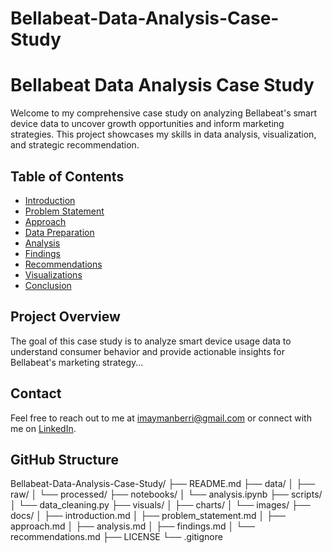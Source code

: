 # Bellabeat-Data-Analysis-Case-Study


# Bellabeat Data Analysis Case Study

Welcome to my comprehensive case study on analyzing Bellabeat's smart device data to uncover growth opportunities and inform marketing strategies. This project showcases my skills in data analysis, visualization, and strategic recommendation.

## Table of Contents
- [Introduction](docs/introduction.md)
- [Problem Statement](docs/problem_statement.md)
- [Approach](docs/approach.md)
- [Data Preparation](#data-preparation)
- [Analysis](docs/analysis.md)
- [Findings](docs/findings.md)
- [Recommendations](docs/recommendations.md)
- [Visualizations](#visualizations)
- [Conclusion](#conclusion)

## Project Overview
The goal of this case study is to analyze smart device usage data to understand consumer behavior and provide actionable insights for Bellabeat's marketing strategy...

## Contact
Feel free to reach out to me at [imaymanberri@gmail.com](mailto:imaymanberri@gmail.com) or connect with me on [LinkedIn](https://www.linkedin.com/in/aberri).



## GitHub Structure
Bellabeat-Data-Analysis-Case-Study/
├── README.md
├── data/
│   ├── raw/
│   └── processed/
├── notebooks/
│   └── analysis.ipynb
├── scripts/
│   └── data_cleaning.py
├── visuals/
│   ├── charts/
│   └── images/
├── docs/
│   ├── introduction.md
│   ├── problem_statement.md
│   ├── approach.md
│   ├── analysis.md
│   ├── findings.md
│   └── recommendations.md
├── LICENSE
└── .gitignore

